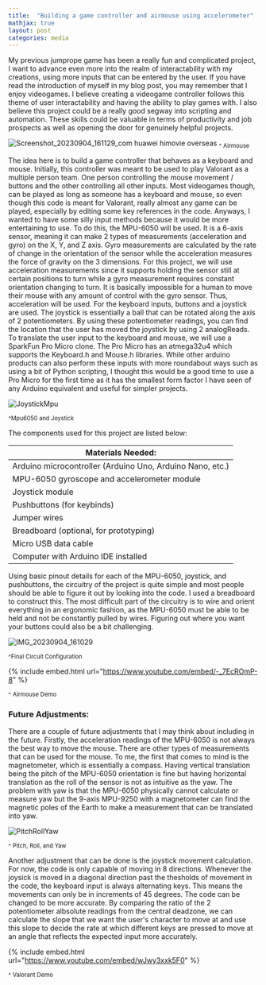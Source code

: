 ```yaml
---
title:  "Building a game controller and airmouse using accelerometer"
mathjax: true
layout: post
categories: media
---
```


My previous jumprope game has been a really fun and complicated project, I want to advance even more into the realm of interactability with my creations,
using more inputs that can be entered by the user. If you have read the introduction of myself in my blog post, you may remember that I enjoy videogames. I believe creating a videogame controller
follows this theme of user interactability and having the ability to play games with. I also believe this project could be a really good
segway into scripting and automation. These skills could be valuable in terms of productivity and job prospects as well as opening the door for 
genuinely helpful projects.

![Screenshot_20230904_161129_com huawei himovie overseas](https://github.com/vincentkwok21/vincentkwok21.github.io/assets/137122312/ca13a519-6418-4d65-87ca-999774b6d8e4)
<sub>^ Airmouse</sub>



The idea here is to build a game controller that behaves as a keyboard and mouse. Initially, this controller was meant to be 
used to play Valorant as a multiple person team. One person controlling the mouse movement / buttons and the other controlling all other inputs. Most videogames though,
can be played as long as someone has a keyboard and mouse, so even though this code is meant for Valorant, really almost any game can be played,
especially by editing some key references in the code. Anyways, I wanted to have some silly input methods because it would be more entertaining to use. To do this,
the MPU-6050 will be used. It is a 6-axis sensor, meaning it can make 2 types of measurements (acceleration and gyro) on the X, Y, and Z axis. Gyro measurements are calculated by the rate of change in the orientation of the sensor while the
acceleration measures the force of gravity on the 3 dimensions. For this project, we will use acceleration measurements since it supports holding the sensor still at certain positions to turn while a gyro measurement requires constant orientation changing to turn. It is basically impossible for a human to
move their mouse with any amount of control with the gyro sensor. Thus, acceleration will be used. For the keyboard inputs, buttons and 
a joystick are used. The joystick is essentially a ball that can be rotated along the axis of 2 potentiometers. By using these potentiometer
readings, you can find the location that the user has moved the joystick by using 2 analogReads. To translate the user input to the keyboard and mouse, we will use a
SparkFun Pro Micro clone. The Pro Micro has an atmega32u4 which supports the Keyboard.h and Mouse.h libraries. While other arduino products can also perform these inputs with more roundabout ways such as using a bit of Python scripting,
I thought this would be a good time to use a Pro Micro for the first time as it has the smallest form factor I have seen of any Arduino equivalent and useful for simpler projects.

![JoystickMpu](https://github.com/vincentkwok21/vincentkwok21.github.io/assets/137122312/b15800a5-acaa-476c-95bb-4e090a1920ef)

<sub>^Mpu6050 and Joystick</sub>

The components used for this project are listed below:

| Materials Needed:      |
| ----------- |
| Arduino microcontroller (Arduino Uno, Arduino Nano, etc.)      |
| MPU-6050 gyroscope and accelerometer module   |
| Joystick module   |
| Pushbuttons (for keybinds)   |
| Jumper wires   |
| Breadboard (optional, for prototyping)  |
| Micro USB data cable  |
| Computer with Arduino IDE installed  |

Using basic pinout details for each of the MPU-6050, joystick, and pushbuttons, the circuitry of the project is quite simple and most people should be able to figure it out by looking into the code.
I used a breadboard to construct this. The most difficult part of the circuitry is to wire and orient everything in an ergonomic fashion, as the MPU-6050 must be able to be held and not be constantly pulled by
wires. Figuring out where you want your buttons could also be a bit challenging.

![IMG_20230904_161029](https://github.com/vincentkwok21/vincentkwok21.github.io/assets/137122312/2e38936d-ab49-4e09-807a-d902c8a33bdb)

<sub>^Final Circuit Configuration </sub>

{% include embed.html url="https://www.youtube.com/embed/-_7EcROmP-8" %}

<sub>^ Airmouse Demo</sub>

### Future Adjustments:
 There are a couple of future adjustments that I may think about including in the future. Firstly, the acceleration readings of the MPU-6050 is not always the best way to move the mouse. There are other types of measurements that can be used for the mouse. To me, the first that comes to mind is the magnetometer, which is essentially a compass. Having vertical translation being the pitch of the MPU-6050 orientation is fine but having horizontal translation as the roll of the sensor is not as intuitive as the yaw. The problem with yaw is that the MPU-6050 physically cannot calculate or measure yaw but the 9-axis MPU-9250 with a magnetometer can find the magnetic poles of the Earth to make a measurement that can be translated into yaw. 
 
 ![PitchRollYaw](https://github.com/vincentkwok21/vincentkwok21.github.io/assets/137122312/77172fa7-a8e7-477f-9cec-bdcbdb2606f8)

 <sub>^ Pitch, Roll, and Yaw</sub>

Another adjustment that can be done is the joystick movement calculation. For now, the code is only capable of  moving in 8 directions. Whenever the joysick is moved in a diagonal direction past the thesholds of movement in the code, the keyboard input is always alternating keys. This means the movements can only be in increments of 45 degrees. The code can be changed to be more accurate. By comparing the ratio of the 2 potentiometer albsolute readings from the central deadzone, we can calculate the slope that we want the user's character to move at and use this slope to decide the rate at which different keys are pressed to move at an angle that reflects the expected input more accurately.

{% include embed.html url="https://www.youtube.com/embed/wJwy3xxk5F0" %}

<sub>^ Valorant Demo</sub>

